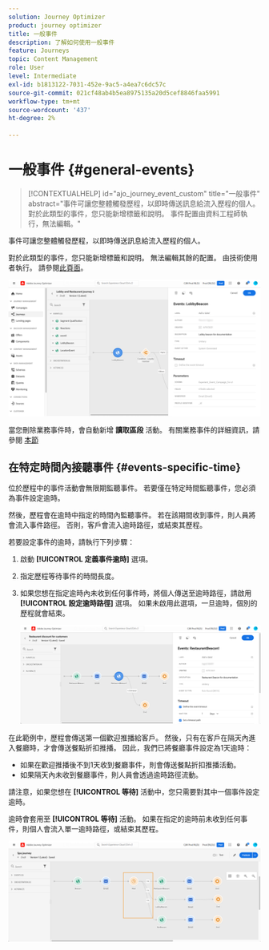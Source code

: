 ```yaml
---
solution: Journey Optimizer
product: journey optimizer
title: 一般事件
description: 了解如何使用一般事件
feature: Journeys
topic: Content Management
role: User
level: Intermediate
exl-id: b1813122-7031-452e-9ac5-a4ea7c6dc57c
source-git-commit: 021cf48ab4b5ea8975135a20d5cef8846faa5991
workflow-type: tm+mt
source-wordcount: '437'
ht-degree: 2%

---
```


# 一般事件 {#general-events}

>[!CONTEXTUALHELP]
>id="ajo_journey_event_custom"
>title="一般事件"
>abstract="事件可讓您整體觸發歷程，以即時傳送訊息給流入歷程的個人。 對於此類型的事件，您只能新增標籤和說明。 事件配置由資料工程師執行，無法編輯。"

事件可讓您整體觸發歷程，以即時傳送訊息給流入歷程的個人。

對於此類型的事件，您只能新增標籤和說明。 無法編輯其餘的配置。 由技術使用者執行。 請參閱[此頁面](../event/about-events.md)。

![](assets/general-events.png)

當您刪除業務事件時，會自動新增 **讀取區段** 活動。 有關業務事件的詳細資訊，請參閱 [本節](../event/about-events.md)

## 在特定時間內接聽事件 {#events-specific-time}

位於歷程中的事件活動會無限期監聽事件。 若要僅在特定時間監聽事件，您必須為事件設定逾時。

然後，歷程會在逾時中指定的時間內監聽事件。 若在該期間收到事件，則人員將會流入事件路徑。 否則，客戶會流入逾時路徑，或結束其歷程。

若要設定事件的逾時，請執行下列步驟：

1. 啟動 **[!UICONTROL 定義事件逾時]** 選項。

1. 指定歷程等待事件的時間長度。

1. 如果您想在指定逾時內未收到任何事件時，將個人傳送至逾時路徑，請啟用 **[!UICONTROL 設定逾時路徑]** 選項。 如果未啟用此選項，一旦逾時，個別的歷程就會結束。

   ![](assets/event-timeout.png)

在此範例中，歷程會傳送第一個歡迎推播給客戶。 然後，只有在客戶在隔天內進入餐廳時，才會傳送餐點折扣推播。 因此，我們已將餐廳事件設定為1天逾時：

* 如果在歡迎推播後不到1天收到餐廳事件，則會傳送餐點折扣推播活動。
* 如果隔天內未收到餐廳事件，則人員會透過逾時路徑流動。

請注意，如果您想在 **[!UICONTROL 等待]** 活動中，您只需要對其中一個事件設定逾時。

逾時會套用至 **[!UICONTROL 等待]** 活動。 如果在指定的逾時前未收到任何事件，則個人會流入單一逾時路徑，或結束其歷程。

![](assets/event-timeout-group.png)
